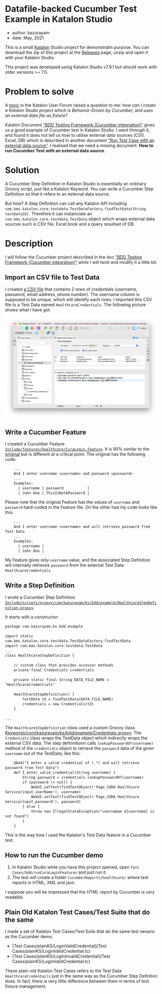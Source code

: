 Datafile-backed Cucumber Test Example in Katalon Studio
=====

- author: kazurayam
- date: May, 2021

This is a small [Katalon](https://www.katalon.com/) Studio project for demonstratin purpose.
You can download the zip of this project at the [Releases](https://www.katalon.com/) page, 
unzip and open it with your Katalon Studio.

This project was developed using Katalon Studio v7.9.1 but should work with older versions >= 7.0.

# Problem to solve

A [topic](https://forum.katalon.com/t/pass-common-test-data-in-entire-test-suite/54227/7) in
the Katalon User Forum raised a question to me: *how can I create a Katalon Studio project 
which is Behavior-Driven by Cucumber, and uses an external data file as fixture?*

Katalon Document ["BDD Testing Framework (Cucumber integration)"](https://docs.katalon.com/katalon-studio/docs/cucumber-features-file.html) gives us a good example of Cucumber test in Katalon Studio. I went through it, and found it does not tell us how to utilise external data sources (CSV, Excel, DB) which is described in another document ["Run Test Case with an external data source"](https://docs.katalon.com/katalon-studio/docs/run-test-case-external-data.html). I realised that we need a missing document: **How to run Cucumber Test with an external data source**. 


# Solution

A Cucumber Step Definition in Katalon Studio is essentially an ordinary Groovy script, just like a Katalon Keyword. You can write a Cucumber Step Definition so that it refers to an external data source.

But how? A Step Definition can call any Katalon API including `com.kms.katalon.core.testdata.TestDataFactory.findTestData(String testDataID)`. Therefore it can instanciate an `com.kms.katalon.core.testdata.TestData` object which wraps external data sources such is CSV file, Excel book and a query resultset of DB. 

# Description

I will follow the Cucumber project described in the doc ["BDD Testing Framework (Cucumber integration)"](https://docs.katalon.com/katalon-studio/docs/cucumber-features-file.html) while I will twist and modify it a little bit.

## Import an CSV file to Test Data

I created [a CSV file](Include/fixtures/healthcare_credentials.csv) that contains 2 rows of credentials (username, password, email address, phone number). The username column is supposed to be unique, which will identify each rows. I imported this CSV file to a Test Data named `HealthcareCredentials`. The following picture shows what I have got.

![HealthcareCredentials](docs/images/01_HealthcareCredentials.png)


## Write a Cucumber Feature

I created a Cucumber Feature [`Include/features/healthcare/CuraLogin.feature`](Include/features/healthcare/CuraLogin.feature). It is 90% similar to the [original](https://docs.katalon.com/katalon-studio/docs/cucumber-features-file.html#add-feature-files) but is different at a critical point. The original has the following code:

```
    ...
    And I enter username <username> and password <password>
    ...
    Examples: 
      | username | password           |
      | John Doe | ThisIsNotAPassword |
```

Please note that the original Feature has the values of `username` and `password` hard-coded in the Feature file.
On the other had my code looks like this:

```
    ...
    And I enter username <username> and will retrieve password from Test Data
    ...
    Examples: 
      | username |
      | John Doe |
```

My Feature gives only `username` value, and the associated Step Definition will internally retrieves `password` from the external Test Data `HealthcareCredentials`.




## Write a Step Definition

I wrote a Cucumber Step Definition [`Include/scripts/groovy/com/kazurayam/ks/bdd/example/HealthcareStepDefinition.groovy`](Include/scripts/groovy/com/kazurayam/ks/bdd/example/HealthcareStepDefinition.groovy).

It starts with a constructor:

```
package com.kazurayam.ks.bdd.example

import static com.kms.katalon.core.testdata.TestDataFactory.findTestData
import com.kms.katalon.core.testdata.TestData
...
class HealthcareStepDefinition {

	// custom class that provides accessor methods
	private final Credentials credentials

	private static final String DATA_FILE_NAME = "HealthcareCredentials"

	HealthcareStepDefinition() {
		TestData td = findTestData(DATA_FILE_NAME)
		credentials = new Credentials(td)
	}

...
```

The `HealthcareStepDefinition` class used a custom Groovy class [Keywords/com/kazurayam/ks/bdd/example/Credentials.groovy](Keywords/com/kazurayam/ks/bdd/example/Credentials.groovy). The `Credentials` class wraps the TestData object which indirectly wraps the external CSV data. The step definnitionn calls `lookupPasswordOf(username)` method of the `credentials` object to retrieve the `password` data of the given `username` out of the TestData; like this:

```
	@And("I enter a valid credential of (.*) and will retrieve password from Test Data")
	def I_enter_valid_credential(String username) {
		String password = credentials.lookupPasswordOf(username)
		if (password != null) {
			WebUI.setText(findTestObject('Page_CURA Healthcare Service/input_userName'), username)
			WebUI.setText(findTestObject('Page_CURA Healthcare Service/input_password'), password)
		} else {
			throw new IllegalStateException("usernamae ${username} is not found")
		}
	}
```

This is the way how I used the Katalon's Test Data feature in a Cucumber test.

## How to run the Cucumber demo

1. In Katalon Studio while you have this project opened, open `Test Cases/bdd/runCuraLoginFeatures` and just run it.
2. The test will create a folder `CucumberReports/healthcare/` where test reports in HTML, XML and json.

I suppose you will be impressed that the HTML report by Cucumber is very readable.

## Plain Old Katalon Test Cases/Test Suite that do the same

I made a set of Katalon Test Cases/Test Suite that do the same test senario as the Cucumber demo.

- [Test Cases/plainKS/LoginValidCredential](Test Cases/plainKS/LoginValidCredential.tc)
- [Test Cases/plainKS/LoginInvalidCredential](Test Cases/plainKS/LoginValidCredential.tc)

These plain-old Katalon Test Cases refers to the Test Data `HealthcareCredentails` just in the same way as the Cucumber Step Defintion does. In fact, there is very little difference between them in terms of test fixture management.





